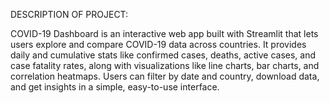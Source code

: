 DESCRIPTION OF PROJECT:

COVID-19 Dashboard is an interactive web app built with Streamlit that lets users explore and compare COVID-19 data across countries. It provides daily and cumulative stats like confirmed cases, deaths, active cases, and case fatality rates, along with visualizations like line charts, bar charts, and correlation heatmaps. Users can filter by date and country, download data, and get insights in a simple, easy-to-use interface.


